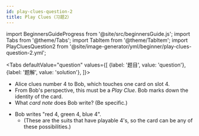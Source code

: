 ```yaml
---
id: play-clues-question-2
title: Play Clues（习题2）
---
```


import BeginnersGuideProgress from '@site/src/beginnersGuide.js';
import Tabs from '@theme/Tabs';
import TabItem from '@theme/TabItem';
import PlayCluesQuestion2 from '@site/image-generator/yml/beginner/play-clues-question-2.yml';

<BeginnersGuideProgress id="play-clues-question-2" />

<!-- lint disable no-undefined-references -->

<Tabs
  defaultValue="question"
  values={[
    {label: '题目', value: 'question'},
    {label: '题解', value: 'solution'},
  ]}>
<TabItem value="question">

- Alice clues number 4 to Bob, which touches one card on slot 4.
- From Bob's perspective, this must be a *Play Clue*. Bob marks down the identity of the card.
- What *card note* does Bob write? (Be specific.)

</TabItem>
<TabItem value="solution">

- Bob writes "red 4, green 4, blue 4".
  - (These are the suits that have playable 4's, so the card can be any of these possibilities.)

</TabItem>
</Tabs>

<PlayCluesQuestion2 />
